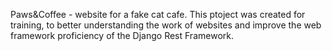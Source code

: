 Paws&Coffee - website for a fake cat cafe.
This ptoject was created for training, to better understanding the work of websites and improve the web framework proficiency of the Django Rest Framework.
